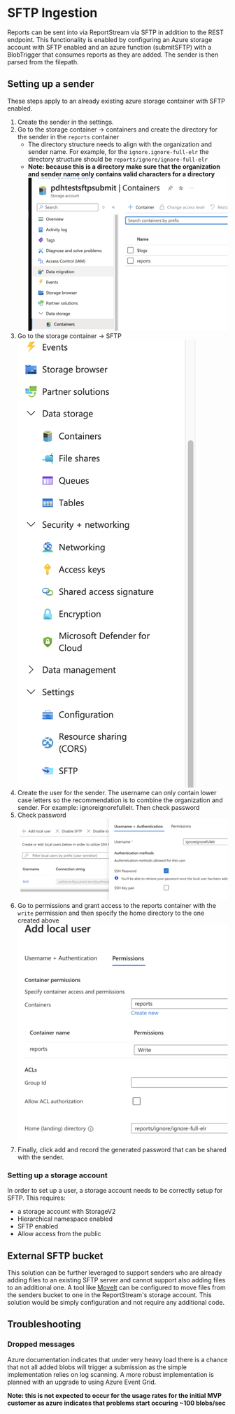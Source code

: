 # SFTP Ingestion

Reports can be sent into via ReportStream via SFTP in addition to the REST endpoint.
This functionality is enabled by configuring an Azure storage account with SFTP enabled and an azure function 
(submitSFTP) with a BlobTrigger that consumes reports as they are added.  The sender is then parsed from the filepath.

## Setting up a sender

These steps apply to an already existing azure storage container with SFTP enabled.

1. Create the sender in the settings.
1. Go to the storage container -> containers and create the directory for the sender in the `reports` container
    - The directory structure needs to align with the organization and sender name.  For example, for the `ignore.ignore-full-elr`
   the directory structure should be `reports/ignore/ignore-full-elr`
    - **Note: because this is a directory make sure that the organization and sender name only contains valid characters for a directory**
![](SFTP-directories.png)
1. Go to the storage container -> SFTP
![](SFTP-settings.png)
1. Create the user for the sender. The username can only contain lower case letters so the recommendation is to combine
the organization and sender. For example: ignoreignorefullelr.  Then check password
1. Check password
![](SFTP-add-user.png)
1. Go to permissions and grant access to the reports container with the `write` permission and then specify the home 
directory to the one created above
![](SFTP-user-permissions.png)
1. Finally, click add and record the generated password that can be shared with the sender.

### Setting up a storage account

In order to set up a user, a storage account needs to be correctly setup for SFTP.  This requires:

- a storage account with StorageV2
- Hierarchical namespace enabled
- SFTP enabled
- Allow access from the public

## External SFTP bucket

This solution can be further leveraged to support senders who are already adding files to an existing SFTP server
and cannot support also adding files to an additional one.  A tool like [MoveIt](https://www.progress.com/moveit/moveit-transfer)
can be configured to move files from the senders bucket to one in the ReportStream's storage account.  This solution
would be simply configuration and not require any additional code.

## Troubleshooting

### Dropped messages

Azure documentation indicates that under very heavy load there is a chance that not all added blobs will trigger a 
submission as the simple implementation relies on log scanning. A more robust implementation is planned with an upgrade
to using Azure Event Grid.

**Note: this is not expected to occur for the usage rates for the initial MVP customer as azure indicates that problems start occuring ~100 blobs/sec**
